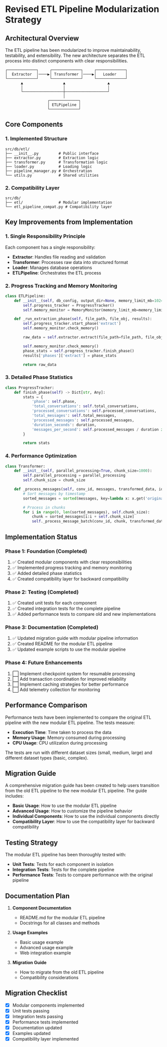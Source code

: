 # Revised ETL Pipeline Modularization Strategy

## Architectural Overview

The ETL pipeline has been modularized to improve maintainability, testability, and extensibility. The new architecture separates the ETL process into distinct components with clear responsibilities.

```
┌─────────────┐     ┌─────────────┐     ┌─────────────┐
│  Extractor  │────▶│ Transformer │────▶│   Loader    │
└─────────────┘     └─────────────┘     └─────────────┘
       ▲                  ▲                   ▲
       │                  │                   │
       └──────────────────┼───────────────────┘
                          │
                   ┌─────────────┐
                   │ ETLPipeline │
                   └─────────────┘
```

## Core Components

### 1. Implemented Structure
```
src/db/etl/
├── __init__.py         # Public interface
├── extractor.py        # Extraction logic
├── transformer.py      # Transformation logic
├── loader.py           # Loading logic
├── pipeline_manager.py # Orchestration
└── utils.py            # Shared utilities
```

### 2. Compatibility Layer
```
src/db/
├── etl/                # Modular implementation
└── etl_pipeline_compat.py # Compatibility layer
```

## Key Improvements from Implementation

### 1. Single Responsibility Principle
Each component has a single responsibility:
- **Extractor**: Handles file reading and validation
- **Transformer**: Processes raw data into structured format
- **Loader**: Manages database operations
- **ETLPipeline**: Orchestrates the ETL process

### 2. Progress Tracking and Memory Monitoring
```python
class ETLPipeline:
    def __init__(self, db_config, output_dir=None, memory_limit_mb=1024):
        self.progress_tracker = ProgressTracker()
        self.memory_monitor = MemoryMonitor(memory_limit_mb=memory_limit_mb)

    def _run_extraction_phase(self, file_path, file_obj, results):
        self.progress_tracker.start_phase('extract')
        self.memory_monitor.check_memory()

        raw_data = self.extractor.extract(file_path=file_path, file_obj=file_obj)

        self.memory_monitor.check_memory()
        phase_stats = self.progress_tracker.finish_phase()
        results['phases']['extract'] = phase_stats

        return raw_data
```

### 3. Detailed Phase Statistics
```python
class ProgressTracker:
    def finish_phase(self) -> Dict[str, Any]:
        stats = {
            'phase': self.phase,
            'total_conversations': self.total_conversations,
            'processed_conversations': self.processed_conversations,
            'total_messages': self.total_messages,
            'processed_messages': self.processed_messages,
            'duration_seconds': duration,
            'messages_per_second': self.processed_messages / duration if duration > 0 else 0
        }

        return stats
```

### 4. Performance Optimization
```python
class Transformer:
    def __init__(self, parallel_processing=True, chunk_size=1000):
        self.parallel_processing = parallel_processing
        self.chunk_size = chunk_size

    def _process_messages(self, conv_id, messages, transformed_data, id_to_display_name):
        # Sort messages by timestamp
        sorted_messages = sorted(messages, key=lambda x: x.get('originalarrivaltime', ''))

        # Process in chunks
        for i in range(0, len(sorted_messages), self.chunk_size):
            chunk = sorted_messages[i:i + self.chunk_size]
            self._process_message_batch(conv_id, chunk, transformed_data, id_to_display_name)
```

## Implementation Status

### Phase 1: Foundation (Completed)
1. ✅ Created modular components with clear responsibilities
2. ✅ Implemented progress tracking and memory monitoring
3. ✅ Added detailed phase statistics
4. ✅ Created compatibility layer for backward compatibility

### Phase 2: Testing (Completed)
1. ✅ Created unit tests for each component
2. ✅ Created integration tests for the complete pipeline
3. ✅ Added performance tests to compare old and new implementations

### Phase 3: Documentation (Completed)
1. ✅ Updated migration guide with modular pipeline information
2. ✅ Created README for the modular ETL pipeline
3. ✅ Updated example scripts to use the modular pipeline

### Phase 4: Future Enhancements
1. ⬜ Implement checkpoint system for resumable processing
2. ⬜ Add transaction coordination for improved reliability
3. ⬜ Implement caching strategies for better performance
4. ⬜ Add telemetry collection for monitoring

## Performance Comparison

Performance tests have been implemented to compare the original ETL pipeline with the new modular ETL pipeline. The tests measure:

- **Execution Time**: Time taken to process the data
- **Memory Usage**: Memory consumed during processing
- **CPU Usage**: CPU utilization during processing

The tests are run with different dataset sizes (small, medium, large) and different dataset types (basic, complex).

## Migration Guide

A comprehensive migration guide has been created to help users transition from the old ETL pipeline to the new modular ETL pipeline. The guide includes:

- **Basic Usage**: How to use the modular ETL pipeline
- **Advanced Usage**: How to customize the pipeline behavior
- **Individual Components**: How to use the individual components directly
- **Compatibility Layer**: How to use the compatibility layer for backward compatibility

## Testing Strategy

The modular ETL pipeline has been thoroughly tested with:

- **Unit Tests**: Tests for each component in isolation
- **Integration Tests**: Tests for the complete pipeline
- **Performance Tests**: Tests to compare performance with the original pipeline

## Documentation Plan

1. **Component Documentation**
   - README.md for the modular ETL pipeline
   - Docstrings for all classes and methods

2. **Usage Examples**
   - Basic usage example
   - Advanced usage example
   - Web integration example

3. **Migration Guide**
   - How to migrate from the old ETL pipeline
   - Compatibility considerations

## Migration Checklist

- [x] Modular components implemented
- [x] Unit tests passing
- [x] Integration tests passing
- [x] Performance tests implemented
- [x] Documentation updated
- [x] Examples updated
- [x] Compatibility layer implemented